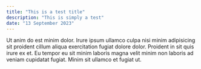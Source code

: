 ```yaml
---
title: "This is a test title"
description: "This is simply a test"
date: "13 September 2023"
---
```


Ut anim do est minim dolor. Irure ipsum ullamco culpa nisi minim adipisicing sit proident cillum aliqua exercitation fugiat dolore dolor. Proident in sit quis irure ex et. Eu tempor eu sit minim laboris magna velit minim non laboris ad veniam cupidatat fugiat. Minim sit ullamco et fugiat ut.